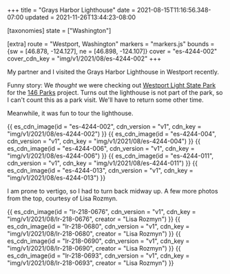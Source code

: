 +++
title = "Grays Harbor Lighthouse"
date = 2021-08-15T11:16:56.348-07:00
updated = 2021-11-26T13:44:23-08:00

[taxonomies]
state = ["Washington"]

[extra]
route = "Westport, Washington"
markers = "markers.js"
bounds = {sw = [46.878, -124.127], ne = [46.898, -124.107]}
cover = "es-4244-002"
cover_cdn_key = "img/v1/2021/08/es-4244-002"
+++

My partner and I visited the Grays Harbor Lighthouse in Westport recently.

<!-- more -->

Funny story: We _thought_ we were checking out [Westport Light State Park](https://parks.state.wa.us/284/Westport-Light) for the [146 Parks](https://146parks.blog) project. Turns out the lighthouse is not part of the park, so I can't count this as a park visit. We'll have to return some other time.

Meanwhile, it was fun to tour the lighthouse.

{{ es_cdn_image(id = "es-4244-002", cdn_version = "v1", cdn_key = "img/v1/2021/08/es-4244-002") }}
{{ es_cdn_image(id = "es-4244-004", cdn_version = "v1", cdn_key = "img/v1/2021/08/es-4244-004") }}
{{ es_cdn_image(id = "es-4244-006", cdn_version = "v1", cdn_key = "img/v1/2021/08/es-4244-006") }}
{{ es_cdn_image(id = "es-4244-011", cdn_version = "v1", cdn_key = "img/v1/2021/08/es-4244-011") }}
{{ es_cdn_image(id = "es-4244-013", cdn_version = "v1", cdn_key = "img/v1/2021/08/es-4244-013") }}

I am prone to vertigo, so I had to turn back midway up. A few more photos from the top, courtesy of Lisa Rozmyn.

{{ es_cdn_image(id = "lr-218-0676", cdn_version = "v1", cdn_key = "img/v1/2021/08/lr-218-0676", creator = "Lisa Rozmyn") }}
{{ es_cdn_image(id = "lr-218-0680", cdn_version = "v1", cdn_key = "img/v1/2021/08/lr-218-0680", creator = "Lisa Rozmyn") }}
{{ es_cdn_image(id = "lr-218-0690", cdn_version = "v1", cdn_key = "img/v1/2021/08/lr-218-0690", creator = "Lisa Rozmyn") }}
{{ es_cdn_image(id = "lr-218-0693", cdn_version = "v1", cdn_key = "img/v1/2021/08/lr-218-0693", creator = "Lisa Rozmyn") }}

